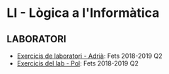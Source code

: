 # LI - Lògica a l'Informàtica
## LABORATORI

- [Exercicis de laboratori - Adrià](https://github.com/adriacabeza/LI):  Fets 2018-2019 Q2
- [Exercicis del lab - Pol](https://github.com/lop1498/LI): Fets 2018-2019 Q2
